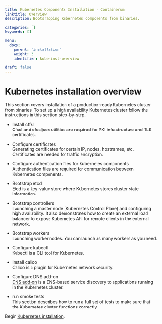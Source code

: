```yaml
---
title: Kubernetes Components Installation - Containerum
linktitle: Overview
description: Bootsrapping Kubernetes components from binaries.

categories: []
keywords: []

menu:
  docs:
    parent: "installation"
    weight: 2
    identifier: kube-inst-overview

draft: false
---
```


# Kubernetes installation overview

This section covers installation of a production-ready Kubernetes cluster from binaries. To set up a high availability Kubernetes cluster follow the instructions in this section step-by-step.

- Install cffsl  
Cfssl and cfssljson utilities are required for PKI infrastructure and TLS certificates.

- Configure certificates  
Generating certificates for certain IP, nodes, hostnames, etc. Certificates are needed for traffic encryption.

- Configure authentication files for Kubernetes components  
Authentication files are required for communication between Kubernetes components.

- Bootstrap etcd  
Etcd is a key-value store where Kubernetes stores cluster state information.

- Bootstrap controllers  
Launching a master node (Kubernetes Control Plane) and configuring high availability. It also demonstrates how to create an external load balancer to expose Kubernetes API for remote clients in the external network.

- Bootstrap workers  
Launching worker nodes. You can launch as many workers as you need.

- Configure kubectl  
Kubectl is a CLI tool for Kubernetes.

- Install calico  
Calico is a plugin for Kubernetes network security.

- Configure DNS add-on  
[DNS add-on](https://kubernetes.io/docs/concepts/services-networking/dns-pod-service/) is a DNS-based service discovery to applications running in the Kubernetes cluster.

- run smoke tests  
This section describes how to run a full set of tests to make sure that the Kubernetes cluster functions correctly.

Begin [Kubernetes installation](/kubernetes/installation/1cfssl).
